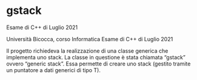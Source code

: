 # gstack
Esame di C++ di Luglio 2021

Università Bicocca, corso Informatica
Esame di C++ di Luglio 2021

Il progetto richiedeva la realizzazione di una classe generica che implementa uno stack.
La classe in questione è stata chiamata “gstack” ovvero “generic stack”. Essa permette di creare uno stack (gestito tramite un puntatore a dati generici di tipo T).
